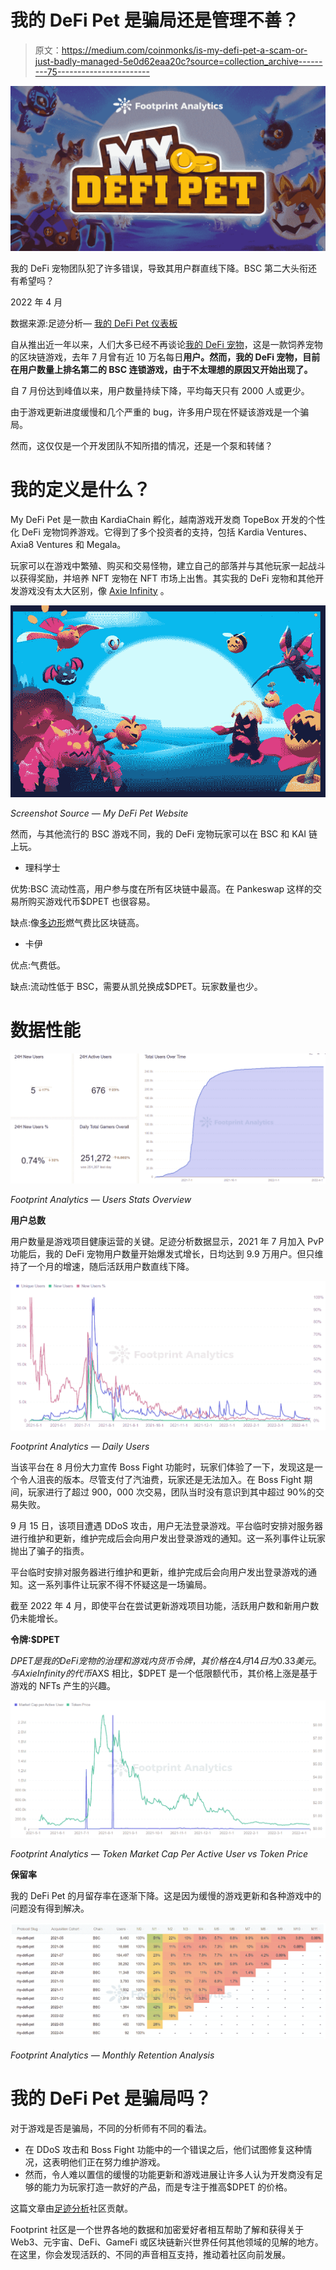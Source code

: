 # 我的 DeFi Pet 是骗局还是管理不善？

> 原文：<https://medium.com/coinmonks/is-my-defi-pet-a-scam-or-just-badly-managed-5e0d62eaa20c?source=collection_archive---------75----------------------->

![](img/d9a0b9f67105fc752b35370811f19e28.png)

我的 DeFi 宠物团队犯了许多错误，导致其用户群直线下降。BSC 第二大头衔还有希望吗？

2022 年 4 月

数据来源:足迹分析— [我的 DeFi Pet 仪表板](https://www.footprint.network/guest/dashboard/My-DeFi-Pet-Dashboard-fp-12d48be9-a10a-4b69-9189-46f8eef41de2?chain=BSC&gamefi_name=my-defi-pet&channel=EN-238#secret=D3684498C3A98BA0F0ECCA9AA4C63C88)

自从推出近一年以来，人们大多已经不再谈论[我的 DeFi 宠物](https://www.footprint.network/guest/dashboard/My-DeFi-Pet-Dashboard-fp-12d48be9-a10a-4b69-9189-46f8eef41de2?chain=BSC&gamefi_name=my-defi-pet&channel=EN-238#secret=D3684498C3A98BA0F0ECCA9AA4C63C88)，这是一款饲养宠物的区块链游戏，去年 7 月曾有近 10 万名每日**用户。然而，我的 DeFi 宠物，目前在用户数量上排名第二的 BSC 连锁游戏，由于不太理想的原因又开始出现了。**

自 7 月份达到峰值以来，用户数量持续下降，平均每天只有 2000 人或更少。

由于游戏更新进度缓慢和几个严重的 bug，许多用户现在怀疑该游戏是一个骗局。

然而，这仅仅是一个开发团队不知所措的情况，还是一个泵和转储？

# 我的定义是什么？

My DeFi Pet 是一款由 KardiaChain 孵化，越南游戏开发商 TopeBox 开发的个性化 DeFi 宠物饲养游戏。它得到了多个投资者的支持，包括 Kardia Ventures、Axia8 Ventures 和 Megala。

玩家可以在游戏中繁殖、购买和交易怪物，建立自己的部落并与其他玩家一起战斗以获得奖励，并培养 NFT 宠物在 NFT 市场上出售。其实我的 DeFi 宠物和其他开发游戏没有太大区别，像 [Axie Infinity](https://www.footprint.network/@Lesley234365/Axie-Infinity-Dashboard?channel=EN-238) 。

![](img/22ce01857b190e5ad6f7221602f49e7f.png)

*Screenshot Source — My DeFi Pet Website*

然而，与其他流行的 BSC 游戏不同，我的 DeFi 宠物玩家可以在 BSC 和 KAI 链上玩。

*   理科学士

优势:BSC 流动性高，用户参与度在所有区块链中最高。在 Pankeswap 这样的交易所购买游戏代币$DPET 也很容易。

缺点:像[多边形](https://cryptoslate.com/will-matics-burning-mechanism-help-polygon-stay-on-top-footprint-analytics/)燃气费比区块链高。

*   卡伊

优点:气费低。

缺点:流动性低于 BSC，需要从凯兑换成$DPET。玩家数量也少。

# 数据性能

![](img/c484c4f411c424fec625e362bdc1b135.png)

*Footprint Analytics — Users Stats Overview*

**用户总数**

用户数量是游戏项目健康运营的关键。足迹分析数据显示，2021 年 7 月加入 PvP 功能后，我的 DeFi 宠物用户数量开始爆发式增长，日均达到 9.9 万用户。但只维持了一个月的增速，随后活跃用户数直线下降。

![](img/d6e2c269236d79b7fa712403bbc4beba.png)

*Footprint Analytics — Daily Users*

当该平台在 8 月份大力宣传 Boss Fight 功能时，玩家们体验了一下，发现这是一个令人沮丧的版本。尽管支付了汽油费，玩家还是无法加入。在 Boss Fight 期间，玩家进行了超过 900，000 次交易，团队当时没有意识到其中超过 90%的交易失败。

9 月 15 日，该项目遭遇 DDoS 攻击，用户无法登录游戏。平台临时安排对服务器进行维护和更新，维护完成后会向用户发出登录游戏的通知。这一系列事件让玩家抛出了骗子的指责。

平台临时安排对服务器进行维护和更新，维护完成后会向用户发出登录游戏的通知。这一系列事件让玩家不得不怀疑这是一场骗局。

截至 2022 年 4 月，即使平台在尝试更新游戏项目功能，活跃用户数和新用户数仍未能增长。

**令牌:$DPET**

$DPET 是我的 DeFi 宠物的治理和游戏内货币令牌，其价格在 4 月 14 日为 0.33 美元。与 Axie Infinity 的代币$AXS 相比，$DPET 是一个低限额代币，其价格上涨是基于游戏的 NFTs 产生的兴趣。

![](img/20f111cb45cd2aca58ad1b4830d9dd8b.png)

*Footprint Analytics — Token Market Cap Per Active User vs Token Price*

**保留率**

我的 DeFi Pet 的月留存率在逐渐下降。这是因为缓慢的游戏更新和各种游戏中的问题没有得到解决。

![](img/4db886d93533e7e900d938cfc42a52db.png)

*Footprint Analytics — Monthly Retention Analysis*

# 我的 DeFi Pet 是骗局吗？

对于游戏是否是骗局，不同的分析师有不同的看法。

*   在 DDoS 攻击和 Boss Fight 功能中的一个错误之后，他们试图修复这种情况，这表明他们正在努力维护游戏。
*   然而，令人难以置信的缓慢的功能更新和游戏进展让许多人认为开发商没有足够的能力为玩家打造一款好的产品，而是专注于推高$DPET 的价格。

这篇文章由[足迹分析](https://www.footprint.network/)社区贡献。

Footprint 社区是一个世界各地的数据和加密爱好者相互帮助了解和获得关于 Web3、元宇宙、DeFi、GameFi 或区块链新兴世界任何其他领域的见解的地方。在这里，你会发现活跃的、不同的声音相互支持，推动着社区向前发展。